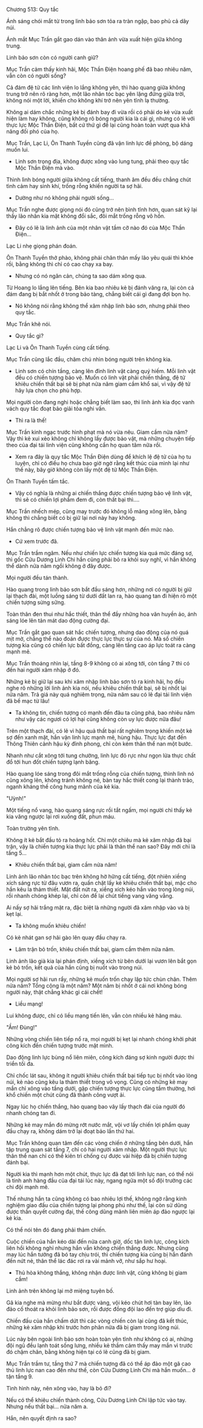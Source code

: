 




Chương 513: Quy tắc


Ánh sáng chói mắt từ trong linh bảo sơn tỏa ra tràn ngập, bao phủ cả dãy núi.

Ánh mắt Mục Trần gắt gao dán vào thân ảnh vừa xuất hiện giữa không trung.

Linh bảo sơn còn có người canh giữ?

Mục Trần cảm thấy kinh hãi, Mộc Thần Điện hoang phế đã bao nhiêu năm, vẫn còn có người sống?

Cả đám đệ tử các linh viện lo lắng không yên, thì hào quang giữa không trung trở nên rõ ràng hơn, một lão nhân tóc bạc yên lặng đứng giữa trời, không nói một lời, khiến cho không khí trở nên yên tĩnh lạ thường.

Không ai dám chắc những kẻ bị đánh bay đi vừa rồi có phải do kẻ vừa xuất hiện làm hay không, cũng không rõ bóng người kia là cái gì, nhưng có lẽ với thực lực Mộc Thần Điện, bất cứ thứ gì để lại cũng hoàn toàn vượt qua khả năng đối phó của họ.

Mục Trần, Lạc Li, Ôn Thanh Tuyền cũng đã vận linh lực đề phòng, bộ dáng muốn lui.

- Linh sơn trọng địa, không được xông vào lung tung, phải theo quy tắc Mộc Thần Điện mà vào.

Thình lình bóng người giữa không cất tiếng, thanh âm đều đều chẳng chút tình cảm hay sinh khí, trống rỗng khiến người ta sợ hãi.

- Dường như nó không phải người sống...

Mục Trần nghe được giọng nói đó cũng trở nên bình tĩnh hơn, quan sát kỹ lại thấy lão nhân kia mặt không đổi sắc, đôi mắt trống rỗng vô hồn.

- Đây có lẽ là linh ảnh của một nhân vật tầm cỡ nào đó của Mộc Thần Điện...

Lạc Li nhẹ giọng phán đoán.

Ôn Thanh Tuyền thở phào, không phải chân thân mấy lão yêu quái thì khỏe rồi, bằng không thì chỉ có cao chạy xa bay.

- Nhưng có nó ngăn cản, chúng ta sao dám xông qua.

Từ Hoang lo lắng lên tiếng. Bên kia bao nhiêu kẻ bị đánh văng ra, lại còn cả đám đang bị bắt nhốt ở trong bảo tàng, chẳng biết cái gì đang đợi bọn họ.

- Nó không nói rằng không thể xâm nhập linh bảo sơn, nhưng phải theo quy tắc.

Mục Trần khẽ nói.

- Quy tắc gì?

Lạc Li và Ôn Thanh Tuyền cùng cất tiếng.

Mục Trần cũng lắc đầu, chăm chú nhìn bóng người trên không kia.

- Linh sơn có chín tầng, càng lên đỉnh linh vật càng quý hiếm. Mỗi linh vật đều có chiến tượng bảo vệ. Muốn có linh vật phải chiến thắng, đệ tử khiêu chiến thất bại sẽ bị phạt nửa năm giam cầm khổ sai, vì vậy đệ tử hãy lựa chọn cho phù hợp.

Mọi người còn đang nghi hoặc chẳng biết làm sao, thì linh ảnh kia đọc vanh vách quy tắc đoạt bảo giải tỏa nghi vấn.

- Thì ra là thế!

Mục Trần kinh ngạc trước hình phạt mà nó vừa nêu. Giam cầm nửa năm? Vậy thì kẻ xui xẻo không chỉ không lấy được bảo vật, mà những chuyện tiếp theo của đại tái linh viện cũng không cần họ quan tâm nữa rồi.

- Xem ra đây là quy tắc Mộc Thần Điện dùng để khích lệ đệ tử của họ tu luyện, chỉ có điều họ chưa bao giờ ngờ rằng kết thúc của mình lại như thế này, bây giờ không còn lấy một đệ tử Mộc Thần Điện.

Ôn Thanh Tuyền tấm tắc.

- Vậy có nghĩa là những ai chiến thắng được chiến tượng bảo vệ linh vật, thì sẽ có chiến lợi phẩm đem đi, còn thất bại thì....

Mục Trần nhếch mép, cũng may trước đó không lỗ mãng xông lên, bằng không thì chẳng biết có bị giữ lại nơi này hay không.

Hắn chẳng rõ được chiến tượng bảo vệ linh vật mạnh đến mức nào.

- Cứ xem trước đã.

Mục Trần trầm ngâm. Nếu như chiến lực chiến tượng kia quá mức đáng sợ, thì gốc Cửu Dương Linh Chi hắn cũng phải bỏ ra khỏi suy nghĩ, vì hắn không thể dành nửa năm ngồi không ở đây được.

Mọi người đều tán thành.

Hào quang trong linh bảo sơn bắt đầu sáng hơn, những nơi có người bị giữ lại thạch đài, một luồng sáng từ dưới đất lan ra, hào quang tan đi hiện rõ một chiến tượng sừng sững.

Toàn thân đen thui như hắc thiết, thân thể đầy những hoa văn huyền ảo, ánh sáng lóe lên tản mát dao động cường đại.

Mục Trần gắt gao quan sát hắc chiến tượng, nhưng dao động của nó quá mịt mờ, chẳng thể nào đoán được thực lực thực sự của nó. Mà số chiến tượng kia cũng có chiến lực bất đồng, càng lên tầng cao áp lực toát ra càng mạnh mẽ.

Mục Trần thoáng nhìn lại, tầng 8-9 không có ai xông tới, còn tầng 7 thì có đến hai người xâm nhập ở đó.

Những kẻ bị giữ lại sau khi xâm nhập linh bảo sơn tỏ ra kinh hãi, họ đều nghe rõ những lời linh ảnh kia nói, nếu khiêu chiến thất bại, sẽ bị nhốt lại nửa năm. Trả giá này quá nghiêm trọng, nửa năm sau có lẽ đại tái linh viện đã bế mạc từ lâu!

- Ta không tin, chiến tượng có mạnh đến đâu ta cũng phá, bao nhiêu năm như vậy các ngươi có lợi hại cũng không còn uy lực được nữa đâu!

Trên một thạch đài, có lẽ vì hậu quả thất bại rất nghiêm trọng khiến một kẻ sợ đến xanh mặt, hắn vận linh lực mạnh mẽ, hùng hậu. Thực lực đạt đến Thông Thiên cảnh hậu kỳ đỉnh phong, chỉ còn kém thân thể nan một bước.

Nhanh như cắt xông tới tung chưởng, linh lực đỏ rực như ngọn lửa thực chất đổ tới hun đốt chiến tượng lạnh băng.

Hào quang lóe sáng trong đôi mắt trống rỗng của chiến tượng, thình lình nó cũng xông lên, không tránh không né, bàn tay hắc thiết cong lại thành trảo, ngạnh kháng thế công hung mãnh của kẻ kia.

"Uỳnh!"

Một tiếng nổ vang, hào quang sáng rực rồi tắt ngấm, mọi người chỉ thấy kẻ kia văng ngược lại rơi xuống đất, phun máu.

Toàn trường yên tĩnh.

Không ít kẻ bắt đầu tỏ ra hoảng hốt. Chỉ một chiêu mà kẻ xâm nhập đã bại trận, vậy là chiến tượng kia thực lực phải là thân thể nan sao? Đây mới chỉ là tầng 5...

- Khiêu chiến thất bại, giam cầm nửa năm!

Linh ảnh lão nhân tóc bạc trên không hờ hững cất tiếng, đột nhiên xiềng xích sáng rực từ đâu vươn ra, quấn chặt lấy kẻ khiêu chiến thất bại, mặc cho hắn kêu la thảm thiết. Mặt đất nứt ra, xiềng xích kéo hắn vào trong lòng núi, rồi nhanh chóng khép lại, chỉ còn để lại chút tiếng vang văng vẳng.

Ai nấy sợ hãi trắng mặt ra, đặc biệt là những người đã xâm nhập vào và bị kẹt lại.

- Ta không muốn khiêu chiến!

Có kẻ nhát gan sợ hãi gào lên quay đầu chạy ra.

- Lâm trận bỏ trốn, khiêu chiến thất bại, giam cầm thêm nửa năm.

Linh ảnh lão già kia lại phán định, xiềng xích từ bên dưới lại vươn lên bắt gọn kẻ bỏ trốn, kết quả của hắn cũng bị nuốt vào trong núi.

Mọi người sợ hãi run rẩy, những kẻ muốn trốn chạy lập tức chùn chân. Thêm nửa năm? Tổng cộng là một năm? Một năm bị nhốt ở cái nơi không bóng người này, thật chẳng khác gì cái chết!

- Liều mạng!

Lui không được, chỉ có liều mạng tiến lên, vẫn còn nhiều kẻ hăng máu.

"Ầm! Đùng!"

Những vòng chiến liên tiếp nổ ra, mọi người bị kẹt lại nhanh chóng khởi phát công kích đến chiến tượng trước mặt mình.

Dao động linh lực bùng nổ liên miên, công kích đáng sợ kinh người được thi triển tối đa.

Chỉ chốc lát sau, không ít người khiêu chiến thất bại tiếp tục bị nhốt vào lòng núi, kẻ nào cũng kêu la thảm thiết trong vô vọng. Cũng có những kẻ may mắn chỉ xông vào tầng dưới, gặp chiến tượng thực lực cũng tầm thường, hơi khổ chiến một chút cũng đã thành công vượt ải.

Ngay lúc họ chiến thắng, hào quang bao vây lấy thạch đài của người đó nhanh chóng tan đi.

Những kẻ may mắn đó mừng rớt nước mắt, vội vơ lấy chiến lợi phẩm quay đầu chạy ra, không dám trở lại đoạt bảo lần thứ hai.

Mục Trần không quan tâm đến các vòng chiến ở những tầng bên dưới, hắn tập trung quan sát tầng 7, chỉ có hai người xâm nhập. Một người thực lực thân thể nan chỉ có thể kiên trì chống cự được vài hiệp đã bị chiến tượng đánh bại.

Người kia thì mạnh hơn một chút, thực lực đã đạt tới linh lực nan, có thể nói là tinh anh hàng đầu của đại tái lúc này, ngang ngửa một số đội trưởng các chi đội mạnh mẽ.

Thế nhưng hắn ta cũng không có bao nhiêu lợi thế, không ngờ rằng kinh nghiệm giao đấu của chiến tượng lại phong phú như thế, lại còn sử dũng được thần quyết cường đại, thế công dũng mãnh liên miên áp đảo ngược lại kẻ kia.

Có thể nói tên đó đang phải thảm chiến.

Cuộc chiến của hắn kéo dài đến nửa canh giờ, dốc tận linh lực, công kích liên hồi không nghỉ nhưng hắn vẫn không chiến thắng được. Nhưng cũng may lúc hắn tưởng đã bó tay chịu trói, thì chiến tượng kia cũng bị hắn đánh đến nứt nẻ, thân thể lác đác rơi ra vài mảnh vỡ, như sắp hư hoại.

- Thủ hòa không thắng, không nhận được linh vật, cũng không bị giam cầm!

Linh ảnh trên không lại mở miệng tuyên bố.

Gã kia nghe mà mừng như bắt được vàng, vội kéo chút hơi tàn bay lên, lảo đảo cố thoát ra khỏi linh bảo sơn, rồi được đồng đội lao đến trợ giúp dìu đi.

Chiến đấu của hắn chấm dứt thì các vòng chiến còn lại cũng đã kết thúc, những kẻ xâm nhập khi trước hơn phân nửa đã bị giam trong lòng núi.

Lúc này bên ngoài linh bảo sơn hoàn toàn yên tĩnh như không có ai, những đội ngũ đều lạnh toát sống lưng, nhiều kẻ thầm cảm thấy may mắn vì trước đó chậm chân, bằng không hiện tại có lẽ cũng đã bị giam.

Mục Trần trầm tư, tầng thứ 7 mà chiến tượng đã có thể áp đảo một gã cao thủ linh lực nan cao đến như thế, còn Cửu Dương Linh Chi mà hắn muốn... ở tận tầng 9.

Tình hình này, nên xông vào, hay là bỏ đi?

Nếu có thể khiêu chiến thành công, Cửu Dương Linh Chi lập tức vào tay. Nhưng nếu thất bại... nửa năm a.

Hắn, nên quyết định ra sao?





